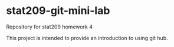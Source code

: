 # stat209-git-mini-lab
Repository for stat209 homework 4

This project is intended to provide an introduction to using git hub.

